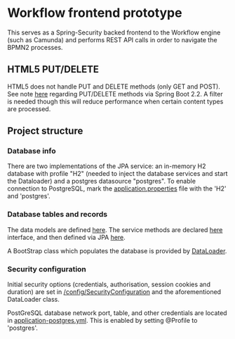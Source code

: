 # Workflow frontend prototype #

This serves as a Spring-Security backed frontend to the Workflow engine (such as Camunda) and performs REST API calls in order to 
navigate the BPMN2 processes.

## HTML5 PUT/DELETE ##

HTML5 does not handle PUT and DELETE methods (only GET and POST). See note [here](https://linuxtut.com/en/b8b9965fddf9c5507517/) regarding
PUT/DELETE methods via Spring Boot 2.2. A filter is needed though this will reduce performance when certain content types are processed.

## Project structure ##

### Database info ###

There are two implementations of the JPA service: an in-memory H2 database with profile "H2" (needed to inject the database services and start the Dataloader) and a postgres datasource 
"postgres". To enable connection to PostgreSQL, mark the [application.properties](/src/main/resources/application.properties) file with the 'H2' and 'postgres'.

### Database tables and records ###

The data models are defined [here](src/main/java/company/model). 
The service methods are declared [here](src/main/java/company/services) 
interface, and then defined via JPA [here](src/main/java/company/services/springDataJPA/security).

A BootStrap class which populates the database is provided by [DataLoader](src/main/java/company/bootstrap/security).
 
### Security configuration ###

Initial security options (credentials, authorisation, session cookies and duration) are set in [/config/SecurityConfiguration](src/main/java/company/config/SecurityConfiguration.java) and the aforementioned DataLoader class.
 
PostGreSQL database network port, table, and other credentials are located in [application-postgres.yml](/src/main/resources/application-postgres.yml). This is enabled by setting @Profile to 'postgres'.